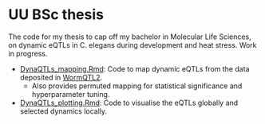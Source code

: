 # UU BSc thesis
The code for my thesis to cap off my bachelor in Molecular Life Sciences, on dynamic eQTLs in C. elegans during development and heat stress. Work in progress.

* [DynaQTLs_mapping.Rmd](DynaQTLs_mapping.Rmd): Code to map dynamic eQTLs from the data deposited in [WormQTL2](https://www.bioinformatics.nl/EleQTL/?mode=download). 
  * Also provides permuted mapping for statistical significance and hyperparameter tuning.
* [DynaQTLs_plotting.Rmd](DynaQTLs_plotting.Rmd): Code to visualise the eQTLs globally and selected dynamics locally.
